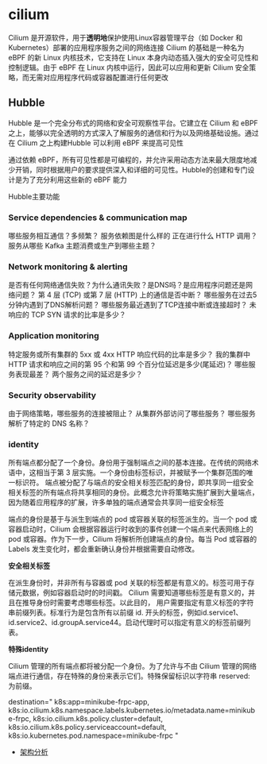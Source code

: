 # cilium

Cilium 是开源软件，用于**透明地**保护使用Linux容器管理平台（如 Docker 和 Kubernetes）部署的应用程序服务之间的网络连接
Cilium 的基础是一种名为 eBPF 的新 Linux 内核技术，它支持在 Linux 本身内动态插入强大的安全可见性和控制逻辑。由于 eBPF 在 Linux 内核中运行，因此可以应用和更新 Cilium 安全策略，而无需对应用程序代码或容器配置进行任何更改

## Hubble

Hubble 是一个完全分布式的网络和安全可观察性平台。它建立在 Cilium 和 eBPF 之上，能够以完全透明的方式深入了解服务的通信和行为以及网络基础设施。通过在 Cilium 之上构建Hubble 可以利用 eBPF 来提高可见性

通过依赖 eBPF，所有可见性都是可编程的，并允许采用动态方法来最大限度地减少开销，同时根据用户的要求提供深入和详细的可见性。Hubble的创建和专门设计是为了充分利用这些新的 eBPF 能力

Hubble主要功能

### Service dependencies & communication map

哪些服务相互通信？多频繁？
服务依赖图是什么样的
正在进行什么 HTTP 调用？
服务从哪些 Kafka 主题消费或生产到哪些主题？

### Network monitoring & alerting

是否有任何网络通信失败？为什么通讯失败？是DNS吗？是应用程序问题还是网络问题？
第 4 层 (TCP) 或第 7 层 (HTTP) 上的通信是否中断？
哪些服务在过去5分钟内遇到了DNS解析问题？
哪些服务最近遇到了TCP连接中断或连接超时？
未响应的 TCP SYN 请求的比率是多少？

### Application monitoring

特定服务或所有集群的 5xx 或 4xx HTTP 响应代码的比率是多少？
我的集群中 HTTP 请求和响应之间的第 95 个和第 99 个百分位延迟是多少(尾延迟)？
哪些服务表现最差？
两个服务之间的延迟是多少？

### Security observability

由于网络策略，哪些服务的连接被阻止？
从集群外部访问了哪些服务？
哪些服务解析了特定的 DNS 名称？


### identity

所有端点都分配了一个身份。身份用于强制端点之间的基本连接。在传统的网络术语中，这相当于第 3 层实施。一个身份由标签标识，并被赋予一个集群范围的唯一标识符。
端点被分配了与端点的安全相关标签匹配的身份，即共享同一组安全相关标签的所有端点将共享相同的身份。此概念允许将策略实施扩展到大量端点，因为随着应用程序的扩展，许多单独的端点通常会共享同一组安全标签

端点的身份是基于与派生到端点的 pod 或容器关联的标签派生的。当一个 pod 或容器启动时，Cilium 会根据容器运行时收到的事件创建一个端点来代表网络上的 pod 或容器。作为下一步，Cilium 将解析所创建端点的身份。每当 Pod 或容器的 Labels 发生变化时，都会重新确认身份并根据需要自动修改。

**安全相关标签**

在派生身份时，并非所有与容器或 pod 关联的标签都是有意义的。标签可用于存储元数据，例如容器启动时的时间戳。 Cilium 需要知道哪些标签是有意义的，并且在推导身份时需要考虑哪些标签。以此目的，
用户需要指定有意义标签的字符串前缀列表。标准行为是包含所有以前缀 id. 开头的标签，例如id.service1、id.service2、id.groupA.service44。启动代理时可以指定有意义的标签前缀列表。

**特殊identity**

Cilium 管理的所有端点都将被分配一个身份。为了允许与不由 Cilium 管理的网络端点进行通信，存在特殊的身份来表示它们。特殊保留标识以字符串 reserved: 为前缀。

destination="
k8s:app=minikube-frpc-app,
k8s:io.cilium.k8s.namespace.labels.kubernetes.io/metadata.name=minikube-frpc,
k8s:io.cilium.k8s.policy.cluster=default,
k8s:io.cilium.k8s.policy.serviceaccount=default,
k8s:io.kubernetes.pod.namespace=minikube-frpc
"

- [架构分析](https://zhuanlan.zhihu.com/p/474315762)


